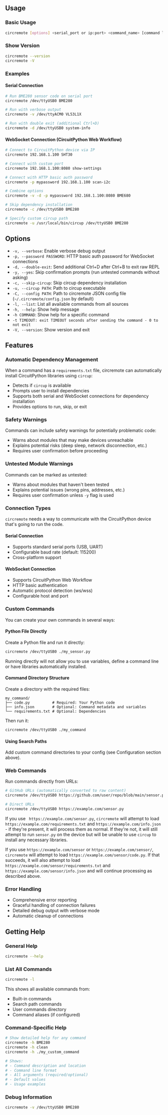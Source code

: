 ## Usage

### Basic Usage

```bash
circremote [options] <serial_port or ip:port> <command_name> [command line options]
```

### Show Version
```bash
circremote --version
circremote -V
```

### Examples

#### Serial Connection
```bash
# Run BME280 sensor code on serial port
circremote /dev/ttyUSB0 BME280

# Run with verbose output
circremote -v /dev/ttyACM0 VL53L1X

# Run with double exit (additional Ctrl+D)
circremote -d /dev/ttyUSB0 system-info
```

#### WebSocket Connection (CircuitPython Web Workflow)
```bash
# Connect to CircuitPython device via IP
circremote 192.168.1.100 SHT30

# Connect with custom port
circremote 192.168.1.100:8080 show-settings

# Connect with HTTP basic auth password
circremote -p mypassword 192.168.1.100 scan-i2c

# Combine options
circremote -v -d -p mypassword 192.168.1.100:8080 BME680

# Skip dependency installation
circremote -c /dev/ttyUSB0 BME280

# Specify custom circup path
circremote -u /usr/local/bin/circup /dev/ttyUSB0 BME280
```
## Options

- `-v, --verbose`: Enable verbose debug output
- `-p, --password PASSWORD`: HTTP basic auth password for WebSocket connections
- `-d, --double-exit`: Send additional Ctrl+D after Ctrl+B to exit raw REPL
- `-y, --yes`: Skip confirmation prompts (run untested commands without asking)
- `-c, --skip-circup`: Skip circup dependency installation
- `-u, --circup PATH`: Path to circup executable
- `-C, --config PATH`: Path to circremote JSON config file (`~/.circremote/config.json` by default)
- `-l, --list`: List all available commands from all sources
- `-h, --help`: Show help message 
- `-h COMMAND`: Show help for a specific command
- `-t TIMEOUT: exit TIMEOUT seconds after sending the command - 0 to not exit`
- `-V, --version`: Show version and exit

## Features

### Automatic Dependency Management
When a command has a `requirements.txt` file, circremote can automatically install CircuitPython libraries using `circup`:

- Detects if `circup` is available
- Prompts user to install dependencies
- Supports both serial and WebSocket connections for dependency installation
- Provides options to run, skip, or exit

### Safety Warnings
Commands can include safety warnings for potentially problematic code:

- Warns about modules that may make devices unreachable
- Explains potential risks (deep sleep, network disconnection, etc.)
- Requires user confirmation before proceeding

### Untested Module Warnings
Commands can be marked as untested:

- Warns about modules that haven't been tested
- Explains potential issues (wrong pins, addresses, etc.)
- Requires user confirmation unless `-y` flag is used

### Connection Types

`circremote` needs a way to communicate with the CircuitPython device that's going to run the code.

#### Serial Connection
- Supports standard serial ports (USB, UART)
- Configurable baud rate (default: 115200)
- Cross-platform support

#### WebSocket Connection
- Supports CircuitPython Web Workflow
- HTTP basic authentication
- Automatic protocol detection (ws/wss)
- Configurable host and port

### Custom Commands
You can create your own commands in several ways:

#### Python File Directly
Create a Python file and run it directly:
```bash
circremote /dev/ttyUSB0 ./my_sensor.py
```
Running directly will not allow you to use variables, define a command line or have libraries automatically installed.

#### Command Directory Structure
Create a directory with the required files:
```
my_command/
├── code.py          # Required: Your Python code
├── info.json        # Optional: Command metadata and variables
└── requirements.txt # Optional: Dependencies
```

Then run it:
```bash
circremote /dev/ttyUSB0 ./my_command
```

#### Using Search Paths
Add custom command directories to your config (see Configuration section above).

### Web Commands
Run commands directly from URLs:
```bash
# GitHub URLs (automatically converted to raw content)
circremote /dev/ttyUSB0 https://github.com/user/repo/blob/main/sensor.py

# Direct URLs
circremote /dev/ttyUSB0 https://example.com/sensor.py
```

If you use ` https://example.com/sensor.py`, `circremote` will attempt to load `https://example.com/requirements.txt` and `https://example.com/info.json` - if they're present, it will process them as normal. If they're not, it will still attempt to run `sensor.py` on the device but will be unable to use `circup` to install any necessary libraries.

If you use `https://example.com/sensor` or `https://example.com/sensor/`, `circremote` will attempt to load `https://example.com/sensor/code.py`. If that succeeds, it will also attempt to load `https://example.com/sensor/requirements.txt` and `https://example.com/sensor/info.json` and will continue processing as described above.

### Error Handling
- Comprehensive error reporting
- Graceful handling of connection failures
- Detailed debug output with verbose mode
- Automatic cleanup of connections

## Getting Help

### General Help
```bash
circremote --help
```

### List All Commands
```bash
circremote -l
```

This shows all available commands from:
- Built-in commands
- Search path commands  
- User commands directory
- Command aliases (if configured)

### Command-Specific Help
```bash
# Show detailed help for any command
circremote -h BME280
circremote -h clean
circremote -h ./my_custom_command

# Shows:
# - Command description and location
# - Command line format
# - All arguments (required/optional)
# - Default values
# - Usage examples
```

### Debug Information
```bash
circremote -v /dev/ttyUSB0 BME280
```
